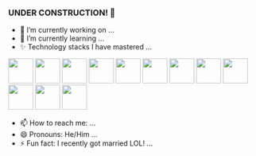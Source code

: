 ### UNDER CONSTRUCTION! 👋

- 🔭 I’m currently working on ...
- 🌱 I’m currently learning ...
- ✨ Technology stacks I have mastered ...

<code><a href="#" target="_blank"><img height="50" src="https://www.vectorlogo.zone/logos/drupal/drupal-ar21.svg"></a></code>
<code><a href="#" target="_blank"><img height="50" src="https://www.vectorlogo.zone/logos/w3_html5/w3_html5-ar21.svg"></a></code>
<code><a href="#" target="_blank"><img height="50" src="https://www.vectorlogo.zone/logos/javascript/javascript-horizontal.svg"></a></code>
<code><a href="#" target="_blank"><img height="50" src="https://www.vectorlogo.zone/logos/php/php-ar21.svg"></a></code>
<code><a href="#" target="_blank"><img height="50" src="https://www.vectorlogo.zone/logos/phpmyadmin/phpmyadmin-ar21.svg"></a></code>
<code><a href="#" target="_blank"><img height="50" src="https://www.drupal.org/files/Wordmark_blue_RGB.png"></a></code>
<code><a href="#" target="_blank"><img height="50" src="https://www.drush.org/img/drush_logo-black.png"></a></code>
<code><a href="#" target="_blank"><img height="50" src=""></a></code>
<code><a href="#" target="_blank"><img height="50" src=""></a></code>
<code><a href="#" target="_blank"><img height="50" src=""></a></code>
<code><a href="#" target="_blank"><img height="50" src=""></a></code>
<code><a href="#" target="_blank"><img height="50" src=""></a></code>



- 📫 How to reach me: ...
- 😄 Pronouns: He/Him ...
- ⚡ Fun fact: I recently got married LOL! ...

<!--
**isalmanhaider/isalmanhaider** is a ✨ _special_ ✨ repository because its `README.md` (this file) appears on your GitHub profile.

Here are some ideas to get you started:

- 🔭 I’m currently working on ...
- 🌱 I’m currently learning ...
- 👯 I’m looking to collaborate on ...
- 🤔 I’m looking for help with ...
- 💬 Ask me about ...
- 📫 How to reach me: ...
- 😄 Pronouns: ...
- ⚡ Fun fact: ...
-->
